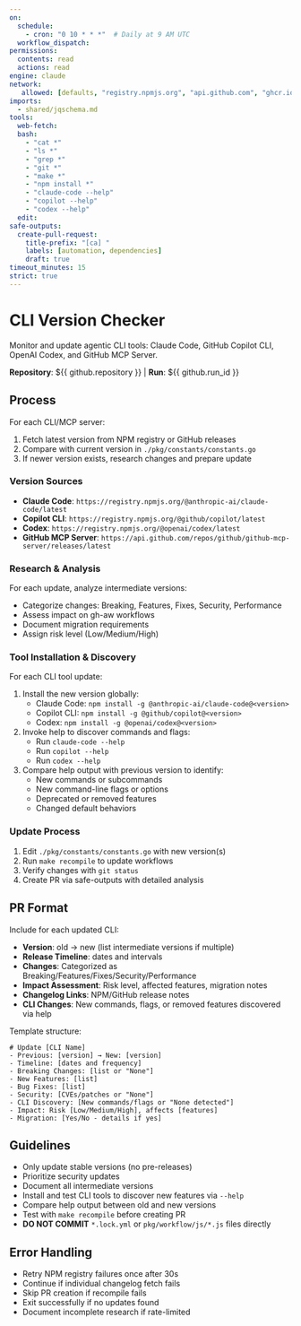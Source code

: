 ```yaml
---
on:
  schedule:
    - cron: "0 10 * * *"  # Daily at 9 AM UTC
  workflow_dispatch:
permissions:
  contents: read
  actions: read
engine: claude
network: 
   allowed: [defaults, "registry.npmjs.org", "api.github.com", "ghcr.io"]
imports:
  - shared/jqschema.md
tools:
  web-fetch:
  bash:
    - "cat *"
    - "ls *"
    - "grep *"
    - "git *"
    - "make *"
    - "npm install *"
    - "claude-code --help"
    - "copilot --help"
    - "codex --help"
  edit:
safe-outputs:
  create-pull-request:
    title-prefix: "[ca] "
    labels: [automation, dependencies]
    draft: true
timeout_minutes: 15
strict: true
---
```


# CLI Version Checker

Monitor and update agentic CLI tools: Claude Code, GitHub Copilot CLI, OpenAI Codex, and GitHub MCP Server.

**Repository**: ${{ github.repository }} | **Run**: ${{ github.run_id }}

## Process

For each CLI/MCP server:
1. Fetch latest version from NPM registry or GitHub releases
2. Compare with current version in `./pkg/constants/constants.go`
3. If newer version exists, research changes and prepare update

### Version Sources
- **Claude Code**: `https://registry.npmjs.org/@anthropic-ai/claude-code/latest`
- **Copilot CLI**: `https://registry.npmjs.org/@github/copilot/latest`
- **Codex**: `https://registry.npmjs.org/@openai/codex/latest`
- **GitHub MCP Server**: `https://api.github.com/repos/github/github-mcp-server/releases/latest`

### Research & Analysis
For each update, analyze intermediate versions:
- Categorize changes: Breaking, Features, Fixes, Security, Performance
- Assess impact on gh-aw workflows
- Document migration requirements
- Assign risk level (Low/Medium/High)

### Tool Installation & Discovery
For each CLI tool update:
1. Install the new version globally:
   - Claude Code: `npm install -g @anthropic-ai/claude-code@<version>`
   - Copilot CLI: `npm install -g @github/copilot@<version>`
   - Codex: `npm install -g @openai/codex@<version>`
2. Invoke help to discover commands and flags:
   - Run `claude-code --help`
   - Run `copilot --help`
   - Run `codex --help`
3. Compare help output with previous version to identify:
   - New commands or subcommands
   - New command-line flags or options
   - Deprecated or removed features
   - Changed default behaviors

### Update Process
1. Edit `./pkg/constants/constants.go` with new version(s)
2. Run `make recompile` to update workflows
3. Verify changes with `git status`
4. Create PR via safe-outputs with detailed analysis

## PR Format
Include for each updated CLI:
- **Version**: old → new (list intermediate versions if multiple)
- **Release Timeline**: dates and intervals
- **Changes**: Categorized as Breaking/Features/Fixes/Security/Performance
- **Impact Assessment**: Risk level, affected features, migration notes
- **Changelog Links**: NPM/GitHub release notes
- **CLI Changes**: New commands, flags, or removed features discovered via help

Template structure:
```
# Update [CLI Name]
- Previous: [version] → New: [version]
- Timeline: [dates and frequency]
- Breaking Changes: [list or "None"]
- New Features: [list]
- Bug Fixes: [list]
- Security: [CVEs/patches or "None"]
- CLI Discovery: [New commands/flags or "None detected"]
- Impact: Risk [Low/Medium/High], affects [features]
- Migration: [Yes/No - details if yes]
```

## Guidelines
- Only update stable versions (no pre-releases)
- Prioritize security updates
- Document all intermediate versions
- Install and test CLI tools to discover new features via `--help`
- Compare help output between old and new versions
- Test with `make recompile` before creating PR
- **DO NOT COMMIT** `*.lock.yml` or `pkg/workflow/js/*.js` files directly

## Error Handling
- Retry NPM registry failures once after 30s
- Continue if individual changelog fetch fails
- Skip PR creation if recompile fails
- Exit successfully if no updates found
- Document incomplete research if rate-limited
